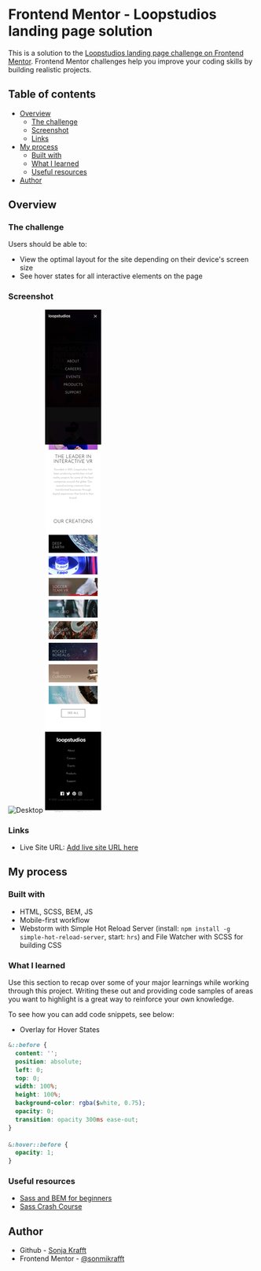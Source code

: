 # Frontend Mentor - Loopstudios landing page solution

This is a solution to the [Loopstudios landing page challenge on Frontend Mentor](https://www.frontendmentor.io/challenges/loopstudios-landing-page-N88J5Onjw). Frontend Mentor challenges help you improve your coding skills by building realistic projects. 

## Table of contents

- [Overview](#overview)
  - [The challenge](#the-challenge)
  - [Screenshot](#screenshot)
  - [Links](#links)
- [My process](#my-process)
  - [Built with](#built-with)
  - [What I learned](#what-i-learned)
  - [Useful resources](#useful-resources)
- [Author](#author)

## Overview

### The challenge

Users should be able to:

- View the optimal layout for the site depending on their device's screen size
- See hover states for all interactive elements on the page

### Screenshot

![Desktop](./screenshots/desktop.png)
![Mobile](./screenshots/mobile.png)

### Links

- Live Site URL: [Add live site URL here](https://your-live-site-url.com)

## My process

### Built with

- HTML, SCSS, BEM, JS
- Mobile-first workflow
- Webstorm with Simple Hot Reload Server (install: `npm install -g simple-hot-reload-server`, start: `hrs`) and File Watcher with SCSS for building CSS

### What I learned

Use this section to recap over some of your major learnings while working through this project. Writing these out and providing code samples of areas you want to highlight is a great way to reinforce your own knowledge.

To see how you can add code snippets, see below:

- Overlay for Hover States
```css
&::before {
  content: '';
  position: absolute;
  left: 0;
  top: 0;
  width: 100%;
  height: 100%;
  background-color: rgba($white, 0.75);
  opacity: 0;
  transition: opacity 300ms ease-out;
}

&:hover::before {
  opacity: 1;
}
```


### Useful resources

- [Sass and BEM for beginners](https://www.youtube.com/watch?v=jfMHA8SqUL4)
- [Sass Crash Course](https://www.youtube.com/watch?v=nu5mdN2JIwM)

## Author

- Github - [Sonja Krafft](https://www.github.com/sonmikrafft)
- Frontend Mentor - [@sonmikrafft](https://www.frontendmentor.io/profile/sonmikrafft)